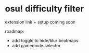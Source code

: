 # osu! difficulty filter
extension link + setup coming soon

roadmap:
  - add toggle to hide/blur beatmaps
  - add gamemode selector
